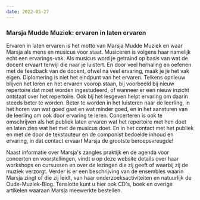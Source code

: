 ```yaml
---
date: 2022-05-27
---
```


### Marsja Mudde Muziek: ervaren in laten ervaren ###

Ervaren in laten ervaren is het motto van Marsja Mudde Muziek en waar Marsja als mens en musicus voor staat. Musiceren is volgens haar namelijk echt een ervarings-vak. Als musicus word je getraind op basis van wat de docent ervaart terwijl die naar je luistert. En door veel herhaling en oefenen met de feedback van de docent, ofwel na veel ervaring, maak je je het vak eigen. Diplomering is niet het eindpunt van het ervaren. Telkens opnieuw blijven het leren en het ervaren voorop staan, bij voorbeeld bij nieuw repertoire dat moet worden ingestudeerd, of wanneer er een nieuw inzicht ontstaat over het repertoire. Ook bij het lesgeven helpt ervaring om daarin steeds beter te worden. Beter te worden in het luisteren naar de leerling, in het horen van wat goed gaat en wat minder goed, en in het aansturen van de leerling om ook door ervaring te leren. Concerteren is ook te omschrijven als het publiek laten ervaren wat het repertoire met hen doet en laten zien wat het met de musicus doet. En in het contact met het publiek en met de door de tekstauteur en de componist bedoelde inhoud en ervaring, in dat contact ervaart Marsja de grootste beroepsvreugde!

Naast informatie over Marsja's zangles praktijk en de agenda voor concerten en voorstellingen, vindt u op deze website details over haar workshops en cursussen en over de lezingen die zij geeft of waarbij zij de muziek verzorgt.
Verder is er een beschrijving van de ensembles waarin Marsja zingt of die zij leidt, van haar onderzoeksactiviteiten en natuurlijk de Oude-Muziek-Blog. Tenslotte kunt u hier ook CD's, boek en overige artikelen waaraan Marsja meewerkte bestellen.
